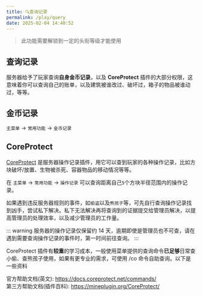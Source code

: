 ```yaml
---
title: 🔍️查询记录
permalink: /play/query
date: 2025-02-04 14:40:52
---
```


> 此功能需要解锁到一定的头衔等级才能使用

## 查询记录

服务器给予了玩家查询**自身金币记录**，以及 **CoreProtect** 插件的大部分权限，这意味着你可以查询自己的账单，以及建筑被谁改过、破坏过，箱子的物品被谁动过，等等。

## 金币记录

`主菜单` -> `常用功能` -> `金币记录`

## CoreProtect

[CoreProtect](https://coreprotect.net) 是服务器操作记录插件，用它可以查到玩家的各种操作记录，比如方块破坏/放置、生物被杀死、容器物品的移动情况等等。

在 `主菜单` -> `常用功能` -> `操作记录` 可以查询距离自己`5`个方块半径范围内的操作记录。

如果遇到违反服务器规则的事件，如`偷盗`以及`熊孩子`等，可先自行查询操作记录找到凶手，尝试私下解决。私下无法解决再将查询到的证据提交给管理员解决，以提高管理员的处理效率，以及减少管理员的工作量。

::: warning
服务器的操作记录仅保留约 14 天，逾期即使是管理员也不可查，请在遇到需要查询操作记录的事件时，第一时间前往查询。
:::

CoreProtect 插件有**较重**的学习成本，一般使用菜单提供的查询命令**已足够**日常查小偷、查熊孩子使用，如果有更专业的需求，可使用 /co 命令自助查询。以下是一些资料

官方帮助文档(英文): https://docs.coreprotect.net/commands/  
第三方帮助文档(插件百科): https://mineplugin.org/CoreProtect/
